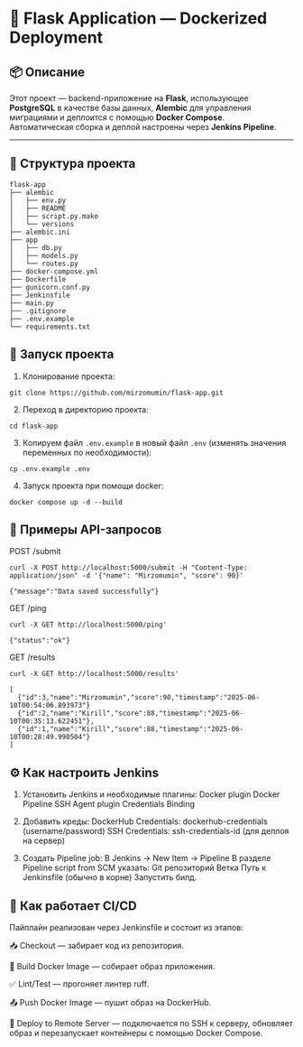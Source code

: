 # 📖 Flask Application — Dockerized Deployment

## 📦 Описание

Этот проект — backend-приложение на **Flask**, использующее **PostgreSQL** в качестве базы данных, **Alembic** для управления миграциями и деплоится с помощью **Docker Compose**.  
Автоматическая сборка и деплой настроены через **Jenkins Pipeline**.

---

## 📂 Структура проекта

```shell
flask-app
├── alembic
│   ├── env.py
│   ├── README
│   ├── script.py.mako
│   └── versions
├── alembic.ini
├── app
│   ├── db.py
│   ├── models.py
│   └── routes.py
├── docker-compose.yml
├── Dockerfile
├── gunicorn.conf.py
├── Jenkinsfile
├── main.py
├── .gitignore
├── .env.example
└── requirements.txt
```

## 🚀 Запуск проекта

1. Клонирование проекта:
```shell
git clone https://github.com/mirzomumin/flask-app.git
```

2. Переход в директорию проекта:
```shell
cd flask-app
```

3. Копируем файл `.env.example` в новый файл `.env` (изменять значения переменных по необходимости):
```shell
cp .env.example .env
```

4. Запуск проекта при помощи docker:
```shell
docker compose up -d --build
```

## 📡 Примеры API-запросов

POST /submit
```shell
curl -X POST http://localhost:5000/submit -H "Content-Type: application/json" -d '{"name": "Mirzomumin", "score": 90}'
```

```shell
{"message":"Data saved successfully"}
```

GET /ping
```shell
curl -X GET http://localhost:5000/ping'
```

```shell
{"status":"ok"}
```

GET /results
```shell
curl -X GET http://localhost:5000/results'
```

```shell
[
  {"id":3,"name":"Mirzomumin","score":90,"timestamp":"2025-06-10T00:54:06.893973"}
  {"id":2,"name":"Kirill","score":88,"timestamp":"2025-06-10T00:35:13.622451"},
  {"id":1,"name":"Kirill","score":88,"timestamp":"2025-06-10T00:28:49.990504"}
]
```

## ⚙️ Как настроить Jenkins
1. Установить Jenkins и необходимые плагины:
Docker plugin
Docker Pipeline
SSH Agent plugin
Credentials Binding

2. Добавить креды:
DockerHub Credentials: dockerhub-credentials (username/password)
SSH Credentials: ssh-credentials-id (для деплоя на сервер)

3. Создать Pipeline job:
В Jenkins → New Item → Pipeline
В разделе Pipeline script from SCM указать:
Git репозиторий
Ветка
Путь к Jenkinsfile (обычно в корне)
Запустить билд.

## 🔄 Как работает CI/CD
Пайплайн реализован через Jenkinsfile и состоит из этапов:

📥 Checkout — забирает код из репозитория.

🐳 Build Docker Image — собирает образ приложения.

✅ Lint/Test — прогоняет линтер ruff.

📤 Push Docker Image — пушит образ на DockerHub.

📡 Deploy to Remote Server — подключается по SSH к серверу, обновляет образ и перезапускает контейнеры с помощью Docker Compose.
